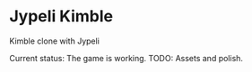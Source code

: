 # Jypeli Kimble

Kimble clone with Jypeli

Current status: The game is working. TODO: Assets and polish.
